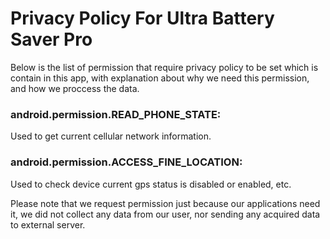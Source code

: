 # Privacy Policy For Ultra Battery Saver Pro






Below is the list of permission that require privacy policy to be set which is contain in this app, with explanation about why we need this permission, and how we proccess the data.


### android.permission.READ_PHONE_STATE:

Used to get current cellular network information.


### android.permission.ACCESS_FINE_LOCATION:

Used to check device current gps status is disabled or enabled, etc.



Please note that we request permission just because our applications need it, we did not collect any data from our user, nor sending any acquired data to external server.
